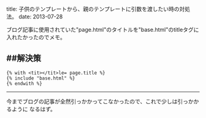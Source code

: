 title: 子供のテンプレートから、親のテンプレートに引数を渡したい時の対処法。
date: 2013-07-28

ブログ記事に使用されていた"page.html"のタイトルを"base.html"のtitleタグに入れたかったのでメモ。

##解決策
----

	{% with <tit></tit>le= page.title %}
	{% include "base.html" %}
	{% endwith %}


----

今までブログの記事が全然引っかかってこなかったので、これで少しは引っかかるように
なるはず。